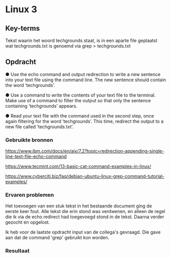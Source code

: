 # Linux 3


## Key-terms
Tekst waarin het woord techgrounds staat, is in een aparte file geplaatst wat techgrounds.txt is genoemd via grep > techgrounds.txt



## Opdracht
●	Use the echo command and output redirection to write a new sentence into your text file using the command line. The new sentence should contain the word ‘techgrounds’.

●	Use a command to write the contents of your text file to the terminal. Make use of a command to filter the output so that only the sentence containing ‘techgrounds’ appears.

●	Read your text file with the command used in the second step, once again filtering for the word ‘techgrounds’. This time, redirect the output to a new file called ‘techgrounds.txt’.


### Gebruikte bronnen
https://www.ibm.com/docs/en/aix/7.2?topic=redirection-appending-single-line-text-file-echo-command

https://www.tecmint.com/13-basic-cat-command-examples-in-linux/

https://www.cyberciti.biz/faq/debian-ubuntu-linux-grep-command-tutorial-examples/ 

### Ervaren problemen
Het toevoegen van een stuk tekst in het bestaande document ging de eerste keer fout. Alle tekst die erin stond was verdwenen, en alleen de regel die ik via de echo redirect had toegevoegd stond in de tekst. Daarna verder gezocht en opgelost. 

Ik heb voor de laatste opdracht input van de collega's gevraagd. Die gave aan dat de command 'grep' gebruikt kon worden.
### Resultaat

